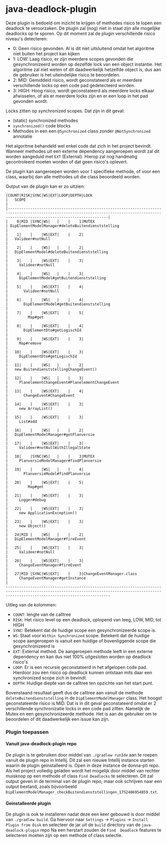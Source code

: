<!-- Plugin description -->
# java-deadlock-plugin

Deze plugin is bedoeld om inzicht te krijgen of methodes risico te lopen een deadlock te veroorzaken. De plugin zal (nog) niet in staat zijn alle 
mogelijke deadlocks op te sporen. Op dit moment zal de plugin verschillende risico niveau's detecteren:

- 0: Geen risico gevonden. Al is dit niet uitsluitend omdat het algoritme niet buiten het project kan kijken
- 1: LOW: Laag risico, er zijn meerdere scopes gevonden die gesynchronizeerd worden op dezelfde lock van een object instantie. 
Het algoritme zal niet weten of dit daadwerkelijk hetzelfde object is, dus aan de gebruiker is het uiteindelijke risico te beoordelen.
- 2: MID: Gemiddeld risico, wordt geconstateerd als er meerdere verschillende locks op een code pad gedetecteerd worden.
- 3: HIGH: Hoog risico, wordt geconstateerd als meerdere locks elkaar afwisselen, of als er meerdere locks zijn en er een loop in het pad gevonden wordt.

Locks zitten op synchronized scopes. Dat zijn in dit geval:
- (static) synchronized methodes
- `synchronized()` code blocks
- Methodes in een een `@Synchronized` class zonder `@NotSynchronized` annotatie

Het algoritme behandeld wel enkel code dat zich in het project bevindt. Wanneer methodes uit een externe dependency aangeroepen wordt zal dit worden aangeduid met `EXT` 
(External). Hierop zal nog handmatig gecontroleerd moeten worden of dat geen risico's oplevert.

De plugin kan aangeroepen worden voor 1 specifieke methode, of voor een class, waarbij dan alle methodes uit die class beoordeeld worden.

Output van de plugin kan er zo uitzien:
````-------------------------------------------------------------------------------------------------------------------------------------------------------------------------------------------
|COUNT|RISK|SYNC|WS|EXT|LOOP|DEPTH|LOCK                                              |   SCOPE                                                                                            |
|-----------------------------------------------------------------------------------------------------------------------------------------------------------------------------------------|
|    0|MID |SYNC|WS|   |    |    1|MUTEX                                             | DipElementModelManager#deleteBuitendienststelling                                                  |
|    1|    |    |WS|EXT|    |    2|                                                  |   Valideer#notNull                                                                                 |
|    2|    |    |WS|   |    |    2|                                                  |   DipElementModel#deleteBuitendienststelling                                                       |
|    3|    |    |WS|EXT|    |    3|                                                  |     Valideer#notNull                                                                               |
|    4|    |    |WS|   |    |    3|                                                  |     DipElementModel#getBuitendienststelling                                                        |
|    5|    |    |WS|EXT|    |    4|                                                  |       Valideer#notNull                                                                             |
|    6|    |    |WS|   |    |    4|                                                  |       DipElementModel#getBuitendienststelling                                                      |
|    7|    |    |WS|EXT|    |    5|                                                  |         Map#get                                                                                    |
|    8|    |    |WS|EXT|    |    4|                                                  |       DipElementDto#getLogischId                                                                   |
|    9|    |    |WS|EXT|    |    3|                                                  |     Map#remove                                                                                     |
|   10|    |    |WS|EXT|    |    3|                                                  |     DipElementDto#getLogischId                                                                     |
|   11|    |    |WS|   |    |    2|                                                  |   new BuitendienststellingChangeEvent()                                                            |
|   12|    |    |WS|   |    |    3|                                                  |     PlanelementChangeEvent#PlanelementChangeEvent                                                  |
|   13|    |    |WS|EXT|    |    4|                                                  |       ChangeEvent#ChangeEvent                                                                      |
|   14|    |    |WS|EXT|    |    3|                                                  |     new ArrayList()                                                                                |
|   15|    |    |WS|EXT|    |    3|                                                  |     List#add                                                                                       |
|   16|    |    |WS|   |    |    2|                                                  |   DipElementModelManager#getPlanversie                                                             |
|   17|    |    |WS|EXT|    |    3|                                                  |     Valideer#notNullWithIllegalState                                                               |
|   18|    |SYNC|WS|   |    |    3|MUTEX                                             |     PlanversieModelManager#findPlanversie                                                          |
|   19|    |    |WS|   |    |    4|                                                  |       PlanversieModel#findPlanversie                                                               |
|   20|    |    |WS|EXT|    |    5|                                                  |         Map#get                                                                                    |
|   21|    |    |WS|EXT|    |    3|                                                  |     Logger#debug                                                                                   |
|   22|    |    |WS|EXT|    |    3|                                                  |     new ApplicationException()                                                                     |
|   23|    |    |WS|EXT|    |    3|                                                  |     new Object()                                                                                   |
|   24|MID |    |WS|   |    |    2|                                                  |   DipElementModelManager#fireEvent                                                                 |
|   25|    |    |WS|EXT|    |    3|                                                  |     Valideer#notNull                                                                               |
|   26|    |    |WS|EXT|    |    3|                                                  |     ChangeEventManager#fireEvent                                                                   |
|   27|MID |SYNC|WS|EXT|    |    3|ChangeEventManager.class                          |     ChangeEventManager#getInstance                                                                 |
-------------------------------------------------------------------------------------------------------------------------------------------------------------------------------------------
````

Uitleg van de kolommen:
- `COUNT`:  lengte van de calltree
- `RISK`: Het risico level op een deadlock, oplopend van leeg, LOW, MID, tot HIGH
- `SYNC`: Betekent dat de huidige scope een gesynchronizeerde scope is.
- `WS`: Staat voor `Within Synchronized` scope. Betekent dat de huidige scope aangeroepen is vanuit een huidige of bovenliggende scope die gesynchronizeerd is
- `EXT`: External method. De aangeroepen methode leeft in een externe dependency en kan dus niet 100% uitgesloten worden op deadlock risico's
- `LOOP`: Er is een recursie geconstateerd in het afgelopen code pad. Hierdoor zou een risico op deadlock kunnen ontstaan mits daar een synchronized scope zich in bevindt.
- `DEPTH`: Huidige diepte van de calltree ten opzichte van het start punt. 

Bovenstaand resultaat geeft dus de calltree aan vanuit de methode `deleteBuitendienststelling` in de `DipElementModelManager` class. 
Het hoogst geconstateerde risico is MID. Dat is in dit geval geconstateerd omdat er 2 verschillende synchronizatie locks in een code pad zitten. 
Namelijk de Mutex en een gesynchronizeerde methode. Het is aan de gebruiker om te beoordelen of dit daadwerkelijk een issue kan zijn.

### Plugin toepassen
#### Vanuit java-deadlock-plugin repo
De plugin is te gebruiken door middel van `./gradlew runIde` aan te roepen vanuit de plugin repo in Intellij. Dit zal een nieuwe Intellij instance starten waarin de plugin geinstalleerd is.
Open in deze instance de donna-pti repo. Als het project volledig geladen wordt het mogelijk door middel van rechter muisknop op een methode of class `Find Deadlocks` te selecteren. 
Dit zal output geven in de terminal van de plugin repo, maar ook schrijven naar een output bestand, zoals bijvoorbeeld `DipElementModelManager_checkBuitendienststellingen_1752486954859.txt`.

#### Geinstalleerde plugin
De plugin is ook te installeren nadat deze een keer gebouwd is door middel van `./gradlew build`. 
Ga hiervoor naar `Settings` -> `Plugins` -> `Install Plugin from Disk` en selecteer de jar uit de `build` directory van de `java-deadlock-plugin` repo
Na een herstart zouden de `Find  Deadlock` features te selecteren moeten zijn op een methode of class selectie.
<!-- Plugin description end -->